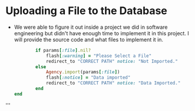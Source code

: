 # Uploading a File to the Database
  * We were able to figure it out inside a project we did in software engineering but didn't have enough time to implement it in this project. I will provide the source code and what files to implement it in.
    ```ruby def import
            if params[:file].nil?
                flash[:warning] = "Please Select a File"
                redirect_to "CORRECT PATH" notice: "Not Imported."
            else
                Agency.import(params[:file])
                flash[:notice] = "Data imported"
                redirect_to "CORRECT PATH" notice: "Data Imported."
            end
    end
  '''
